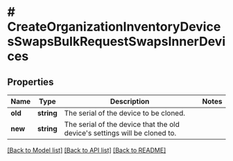 # # CreateOrganizationInventoryDevicesSwapsBulkRequestSwapsInnerDevices

## Properties

Name | Type | Description | Notes
------------ | ------------- | ------------- | -------------
**old** | **string** | The serial of the device to be cloned. |
**new** | **string** | The serial of the device that the old device&#39;s settings will be cloned to. |

[[Back to Model list]](../../README.md#models) [[Back to API list]](../../README.md#endpoints) [[Back to README]](../../README.md)
